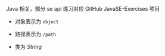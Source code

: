 Java 相关，部分 se api 练习对应 GitHub JavaSE-Exercises 项目

* 对象表示为 `object`

* 路径表示为 `/path`

* 类为 *String*

  

